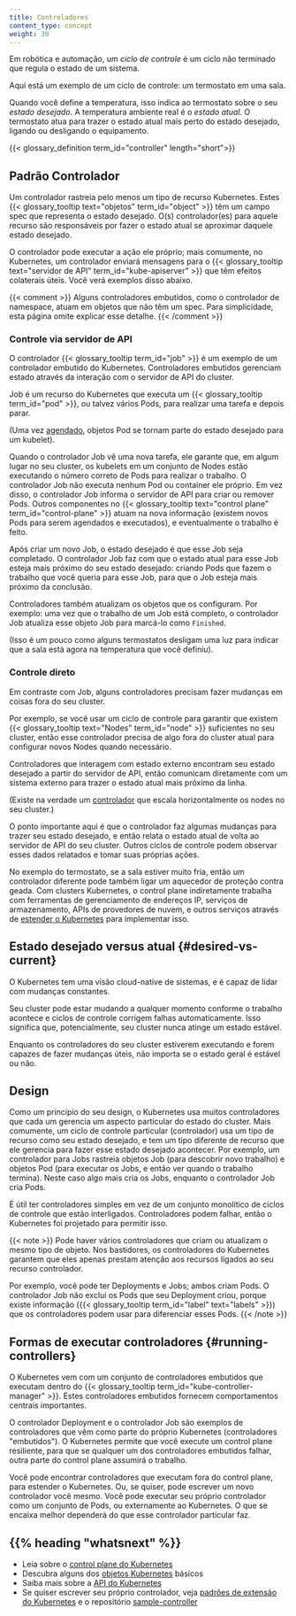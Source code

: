 ```yaml
---
title: Controladores
content_type: concept
weight: 30
---
```


<!-- overview -->

Em robótica e automação, um _ciclo de controle_ é
um ciclo não terminado que regula o estado de um sistema.

Aqui está um exemplo de um ciclo de controle: um termostato em uma sala.

Quando você define a temperatura, isso indica ao termostato
sobre o seu _estado desejado_. A temperatura ambiente real é o
_estado atual_. O termostato atua para trazer o estado atual
mais perto do estado desejado, ligando ou desligando o equipamento.

{{< glossary_definition term_id="controller" length="short">}}

<!-- body -->

## Padrão Controlador

Um controlador rastreia pelo menos um tipo de recurso Kubernetes.
Estes {{< glossary_tooltip text="objetos" term_id="object" >}}
têm um campo spec que representa o estado desejado. O(s)
controlador(es) para aquele recurso são responsáveis por fazer o estado atual
se aproximar daquele estado desejado.

O controlador pode executar a ação ele próprio; mais comumente, no Kubernetes,
um controlador enviará mensagens para o
{{< glossary_tooltip text="servidor de API" term_id="kube-apiserver" >}} que têm
efeitos colaterais úteis. Você verá exemplos disso abaixo.

{{< comment >}}
Alguns controladores embutidos, como o controlador de namespace, atuam em objetos
que não têm um spec. Para simplicidade, esta página omite explicar esse
detalhe.
{{< /comment >}}

### Controle via servidor de API

O controlador {{< glossary_tooltip term_id="job" >}} é um exemplo de um
controlador embutido do Kubernetes. Controladores embutidos gerenciam estado através da
interação com o servidor de API do cluster.

Job é um recurso do Kubernetes que executa um
{{< glossary_tooltip term_id="pod" >}}, ou talvez vários Pods, para realizar
uma tarefa e depois parar.

(Uma vez [agendado](/docs/concepts/scheduling-eviction/), objetos Pod se tornam parte do
estado desejado para um kubelet).

Quando o controlador Job vê uma nova tarefa, ele garante que, em algum lugar
no seu cluster, os kubelets em um conjunto de Nodes estão executando o número
correto de Pods para realizar o trabalho.
O controlador Job não executa nenhum Pod ou container
ele próprio. Em vez disso, o controlador Job informa o servidor de API para criar ou remover
Pods.
Outros componentes no
{{< glossary_tooltip text="control plane" term_id="control-plane" >}}
atuam na nova informação (existem novos Pods para serem agendados e executados),
e eventualmente o trabalho é feito.

Após criar um novo Job, o estado desejado é que esse Job seja completado.
O controlador Job faz com que o estado atual para esse Job esteja mais próximo do seu
estado desejado: criando Pods que fazem o trabalho que você queria para esse Job, para que
o Job esteja mais próximo da conclusão.

Controladores também atualizam os objetos que os configuram.
Por exemplo: uma vez que o trabalho de um Job está completo,
o controlador Job atualiza esse objeto Job para marcá-lo como `Finished`.

(Isso é um pouco como alguns termostatos desligam uma luz para
indicar que a sala está agora na temperatura que você definiu).

### Controle direto

Em contraste com Job, alguns controladores precisam fazer mudanças em
coisas fora do seu cluster.

Por exemplo, se você usar um ciclo de controle para garantir que existem
{{< glossary_tooltip text="Nodes" term_id="node" >}} suficientes
no seu cluster, então esse controlador precisa de algo fora do
cluster atual para configurar novos Nodes quando necessário.

Controladores que interagem com estado externo encontram seu estado desejado a partir do
servidor de API, então comunicam diretamente com um sistema externo para trazer
o estado atual mais próximo da linha.

(Existe na verdade um [controlador](https://github.com/kubernetes/autoscaler/)
que escala horizontalmente os nodes no seu cluster.)

O ponto importante aqui é que o controlador faz algumas mudanças para trazer
seu estado desejado, e então relata o estado atual de volta ao servidor de API do seu cluster.
Outros ciclos de controle podem observar esses dados relatados e tomar suas próprias ações.

No exemplo do termostato, se a sala estiver muito fria, então um controlador diferente
pode também ligar um aquecedor de proteção contra geada. Com clusters Kubernetes, o control plane
indiretamente trabalha com ferramentas de gerenciamento de endereços IP, serviços de armazenamento,
APIs de provedores de nuvem, e outros serviços através de
[estender o Kubernetes](/docs/concepts/extend-kubernetes/) para implementar isso.

## Estado desejado versus atual {#desired-vs-current}

O Kubernetes tem uma visão cloud-native de sistemas, e é capaz de lidar com
mudanças constantes.

Seu cluster pode estar mudando a qualquer momento conforme o trabalho acontece e
ciclos de controle corrigem falhas automaticamente. Isso significa que,
potencialmente, seu cluster nunca atinge um estado estável.

Enquanto os controladores do seu cluster estiverem executando e forem capazes de fazer
mudanças úteis, não importa se o estado geral é estável ou não.

## Design

Como um princípio do seu design, o Kubernetes usa muitos controladores que cada um gerencia
um aspecto particular do estado do cluster. Mais comumente, um ciclo de controle particular
(controlador) usa um tipo de recurso como seu estado desejado, e tem um tipo diferente
de recurso que ele gerencia para fazer esse estado desejado acontecer. Por exemplo,
um controlador para Jobs rastreia objetos Job (para descobrir novo trabalho) e objetos Pod
(para executar os Jobs, e então ver quando o trabalho termina). Neste caso
algo mais cria os Jobs, enquanto o controlador Job cria Pods.

É útil ter controladores simples em vez de um conjunto monolítico de ciclos de controle
que estão interligados. Controladores podem falhar, então o Kubernetes foi projetado para
permitir isso.

{{< note >}}
Pode haver vários controladores que criam ou atualizam o mesmo tipo de objeto.
Nos bastidores, os controladores do Kubernetes garantem que eles apenas prestam atenção
aos recursos ligados ao seu recurso controlador.

Por exemplo, você pode ter Deployments e Jobs; ambos criam Pods.
O controlador Job não exclui os Pods que seu Deployment criou,
porque existe informação ({{< glossary_tooltip term_id="label" text="labels" >}})
que os controladores podem usar para diferenciar esses Pods.
{{< /note >}}

## Formas de executar controladores {#running-controllers}

O Kubernetes vem com um conjunto de controladores embutidos que executam dentro do
{{< glossary_tooltip term_id="kube-controller-manager" >}}. Estes
controladores embutidos fornecem comportamentos centrais importantes.

O controlador Deployment e o controlador Job são exemplos de controladores que
vêm como parte do próprio Kubernetes (controladores "embutidos").
O Kubernetes permite que você execute um control plane resiliente, para que se qualquer
um dos controladores embutidos falhar, outra parte do control plane assumirá o trabalho.

Você pode encontrar controladores que executam fora do control plane, para estender o Kubernetes.
Ou, se quiser, pode escrever um novo controlador você mesmo.
Você pode executar seu próprio controlador como um conjunto de Pods,
ou externamente ao Kubernetes. O que se encaixa melhor dependerá do que esse
controlador particular faz.

## {{% heading "whatsnext" %}}

- Leia sobre o [control plane do Kubernetes](/docs/concepts/architecture/#control-plane-components)
- Descubra alguns dos [objetos Kubernetes](/docs/concepts/overview/working-with-objects/) básicos
- Saiba mais sobre a [API do Kubernetes](/docs/concepts/overview/kubernetes-api/)
- Se quiser escrever seu próprio controlador, veja
  [padrões de extensão do Kubernetes](/docs/concepts/extend-kubernetes/#extension-patterns)
  e o repositório [sample-controller](https://github.com/kubernetes/sample-controller)
